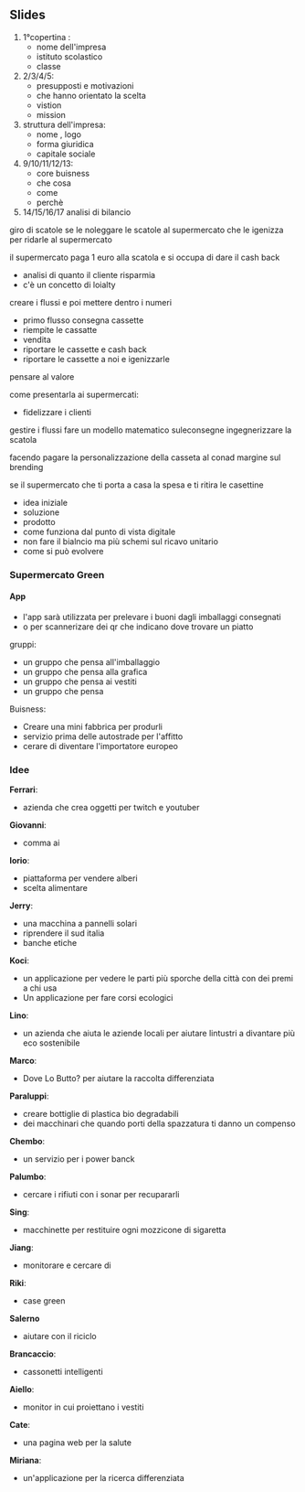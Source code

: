 
## Slides

1. 1°copertina :
    - nome dell'impresa
    - istituto scolastico
    - classe
2. 2/3/4/5:
    - presupposti e motivazioni
    - che hanno orientato la scelta
    - vistion
    - mission
3. struttura dell'impresa:
    - nome , logo
    - forma giuridica
    - capitale sociale
4. 9/10/11/12/13:
    - core buisness
    - che cosa
    - come
    - perchè
5. 14/15/16/17 analisi di bilancio



giro di scatole se le noleggare le scatole  al supermercato
che le igenizza per ridarle al supermercato

il supermercato paga 1 euro alla scatola e si occupa di dare il cash back

- analisi di quanto il cliente risparmia
- c'è un concetto di loialty

creare i flussi e poi mettere dentro i numeri
- primo flusso consegna cassette
- riempite le cassatte
- vendita
- riportare le cassette  e cash back
- riportare le cassette a noi e igenizzarle

pensare al valore 

come presentarla ai supermercati:
- fidelizzare i clienti

gestire i flussi 
fare un modello matematico suleconsegne 
ingegnerizzare la scatola

facendo pagare la personalizzazione della casseta al conad
margine sul brending

se il supermercato che ti porta a casa la spesa e ti ritira le casettine


- idea iniziale 
- soluzione 
- prodotto
- come funziona dal punto di vista digitale
- non fare il bialncio ma più schemi sul ricavo unitario
- come si può evolvere 

### Supermercato Green

#### App 

- l'app sarà utilizzata per prelevare i buoni dagli imballaggi consegnati
- o per scannerizare dei qr che indicano dove trovare un piatto


gruppi:
- un gruppo che pensa all'imballaggio
- un gruppo che pensa alla grafica
- un gruppo che pensa ai vestiti
- un gruppo che pensa 




Buisness:
- Creare una mini fabbrica per produrli
- servizio prima delle autostrade per l'affitto
- cerare di diventare l'importatore europeo

### Idee

**Ferrari**:
- azienda che crea oggetti per twitch e youtuber

**Giovanni**:
- comma ai

**Iorio**:
- piattaforma per vendere alberi
- scelta alimentare

**Jerry**:
- una macchina a pannelli solari
- riprendere il sud italia
- banche etiche

**Koci**:
- un applicazione per vedere le parti più sporche della città con dei 
    premi  a chi usa 
- Un applicazione per fare corsi ecologici

**Lino**:
- un azienda che aiuta le aziende locali per aiutare lintustri a divantare più 
  eco sostenibile
  
**Marco**:
- Dove Lo Butto? per aiutare la raccolta differenziata

**Paraluppi**:
- creare bottiglie di plastica bio degradabili
- dei macchinari che quando porti della spazzatura ti danno un compenso

**Chembo**:
- un servizio per i power banck 
  
**Palumbo**:
- cercare i rifiuti con i sonar per recupararli
     
**Sing**:
- macchinette per restituire ogni mozzicone di sigaretta

**Jiang**:
- monitorare e cercare di 

**Riki**:
- case green

**Salerno**
- aiutare con il riciclo

**Brancaccio**:
- cassonetti intelligenti

**Aiello**:
- monitor in cui proiettano i vestiti

**Cate**:
- una pagina web per la salute

**Miriana**:
- un'applicazione per la ricerca differenziata 
